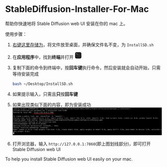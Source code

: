 # StableDiffusion-Installer-For-Mac

帮助你快速地将 Stable Diffusion web UI 安装在你的 mac 上。

使用步骤：

1. [右键这里存储为](https://github.com/wy-luke/StableDiffusion-Installer-For-Mac/raw/main/InstallSD.sh)，将文件放至桌面，并确保文件名不变，为 `InstallSD.sh`
2. 在**应用程序**中，找到**终端**并打开 <img src="./images/terminal.png" alt="terminal" width="22"/>
3. 复制下面的命令到终端中，按**回车键**执行命令，然后安装就会自动开始，只需等待安装完成

    ```bash
    bash ~/Desktop/InstallSD.sh
    ```

4. 如果提示输入，只需且**只**按**回车键**
5. 如果出现类似下面的内容，即为安装成功
    ![success](images/success.png)
6. 打开浏览器，输入 `http://127.0.0.1:7860`(即上图划线部分)，即可打开 Stable Diffusion web UI

To help you install Stable Diffusion web UI easily on your mac.
